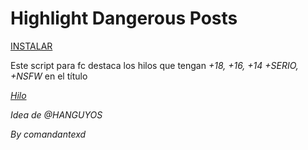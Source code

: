 # Highlight Dangerous Posts

[INSTALAR](https://github.com/Pytness/fc-script/raw/master/src/highlightDangerousPosts/index.user.js)

Este script para fc destaca los hilos que tengan *+18, +16, +14 +SERIO, +NSFW* en el título

*[Hilo](https://www.forocoches.com/foro/showthread.php?t=6794769)*

*Idea de @HANGUYOS*

*By comandantexd*
